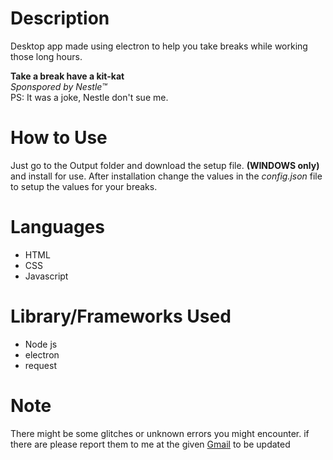 # Description
Desktop app made using electron to help you take breaks while working those long hours.

__Take a break have a kit-kat__\
_Sponspored by Nestle&trade;_\
PS: It was a joke, Nestle don't sue me.

# How to Use
Just go to the Output folder and download the setup file. __(WINDOWS only)__ and install for use.
After installation change the values in the _config.json_ file to setup the values for your breaks.

# Languages
* HTML
* CSS
* Javascript

# Library/Frameworks Used
* Node js
* electron
* request

# Note
There might be some glitches or unknown errors you might encounter.
if there are please report them to me at the given <a href = "mailto: prananshsingh@gmail.com" target="_blank">Gmail</a> to be updated
